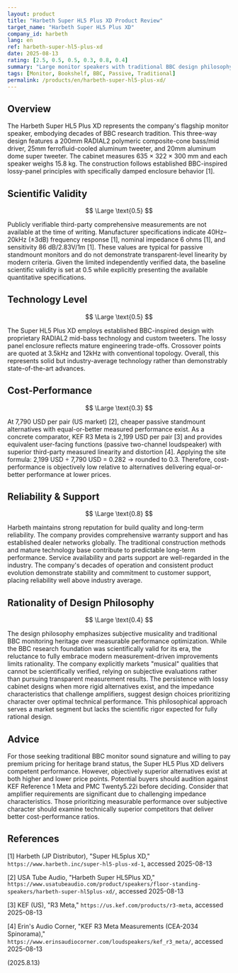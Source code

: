 ```yaml
---
layout: product
title: "Harbeth Super HL5 Plus XD Product Review"
target_name: "Harbeth Super HL5 Plus XD"
company_id: harbeth
lang: en
ref: harbeth-super-hl5-plus-xd
date: 2025-08-13
rating: [2.5, 0.5, 0.5, 0.3, 0.8, 0.4]
summary: "Large monitor speakers with traditional BBC design philosophy, offering warm midrange character but limited scientific validity relative to price point"
tags: [Monitor, Bookshelf, BBC, Passive, Traditional]
permalink: /products/en/harbeth-super-hl5-plus-xd/
---
```


## Overview

The Harbeth Super HL5 Plus XD represents the company's flagship monitor speaker, embodying decades of BBC research tradition. This three-way design features a 200mm RADIAL2 polymeric composite-cone bass/mid driver, 25mm ferrofluid-cooled aluminum tweeter, and 20mm aluminum dome super tweeter. The cabinet measures 635 × 322 × 300 mm and each speaker weighs 15.8 kg. The construction follows established BBC-inspired lossy-panel principles with specifically damped enclosure behavior [1].

## Scientific Validity

$$ \Large \text{0.5} $$

Publicly verifiable third-party comprehensive measurements are not available at the time of writing. Manufacturer specifications indicate 40Hz–20kHz (±3dB) frequency response [1], nominal impedance 6 ohms [1], and sensitivity 86 dB/2.83V/1m [1]. These values are typical for passive standmount monitors and do not demonstrate transparent-level linearity by modern criteria. Given the limited independently verified data, the baseline scientific validity is set at 0.5 while explicitly presenting the available quantitative specifications.

## Technology Level

$$ \Large \text{0.5} $$

The Super HL5 Plus XD employs established BBC-inspired design with proprietary RADIAL2 mid-bass technology and custom tweeters. The lossy panel enclosure reflects mature engineering trade-offs. Crossover points are quoted at 3.5kHz and 12kHz with conventional topology. Overall, this represents solid but industry-average technology rather than demonstrably state-of-the-art advances.

## Cost-Performance

$$ \Large \text{0.3} $$

At 7,790 USD per pair (US market) [2], cheaper passive standmount alternatives with equal-or-better measured performance exist. As a concrete comparator, KEF R3 Meta is 2,199 USD per pair [3] and provides equivalent user-facing functions (passive two-channel loudspeaker) with superior third-party measured linearity and distortion [4]. Applying the site formula: 2,199 USD ÷ 7,790 USD = 0.282 → rounded to 0.3. Therefore, cost-performance is objectively low relative to alternatives delivering equal-or-better performance at lower prices.

## Reliability & Support

$$ \Large \text{0.8} $$

Harbeth maintains strong reputation for build quality and long-term reliability. The company provides comprehensive warranty support and has established dealer networks globally. The traditional construction methods and mature technology base contribute to predictable long-term performance. Service availability and parts support are well-regarded in the industry. The company's decades of operation and consistent product evolution demonstrate stability and commitment to customer support, placing reliability well above industry average.

## Rationality of Design Philosophy

$$ \Large \text{0.4} $$

The design philosophy emphasizes subjective musicality and traditional BBC monitoring heritage over measurable performance optimization. While the BBC research foundation was scientifically valid for its era, the reluctance to fully embrace modern measurement-driven improvements limits rationality. The company explicitly markets "musical" qualities that cannot be scientifically verified, relying on subjective evaluations rather than pursuing transparent measurement results. The persistence with lossy cabinet designs when more rigid alternatives exist, and the impedance characteristics that challenge amplifiers, suggest design choices prioritizing character over optimal technical performance. This philosophical approach serves a market segment but lacks the scientific rigor expected for fully rational design.

## Advice

For those seeking traditional BBC monitor sound signature and willing to pay premium pricing for heritage brand status, the Super HL5 Plus XD delivers competent performance. However, objectively superior alternatives exist at both higher and lower price points. Potential buyers should audition against KEF Reference 1 Meta and PMC Twenty5.22i before deciding. Consider that amplifier requirements are significant due to challenging impedance characteristics. Those prioritizing measurable performance over subjective character should examine technically superior competitors that deliver better cost-performance ratios.

## References

[1] Harbeth (JP Distributor), "Super HL5plus XD," `https://www.harbeth.inc/super-hl5-plus-xd-1`, accessed 2025-08-13

[2] USA Tube Audio, "Harbeth Super HL5Plus XD," `https://www.usatubeaudio.com/product/speakers/floor-standing-speakers/harbeth-super-hl5plus-xd/`, accessed 2025-08-13

[3] KEF (US), "R3 Meta," `https://us.kef.com/products/r3-meta`, accessed 2025-08-13

[4] Erin's Audio Corner, "KEF R3 Meta Measurements (CEA-2034 Spinorama)," `https://www.erinsaudiocorner.com/loudspeakers/kef_r3_meta/`, accessed 2025-08-13

(2025.8.13)